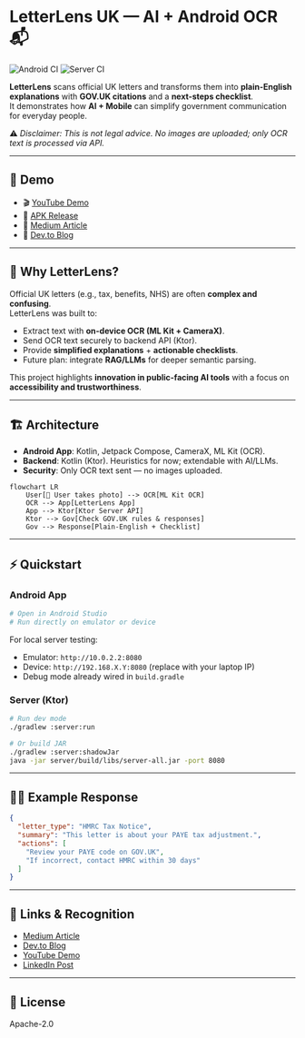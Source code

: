 # LetterLens UK — AI + Android OCR 📬

![Android CI](https://github.com/Qandil11/LetterLens/actions/workflows/android-ci.yml/badge.svg)
![Server CI](https://github.com/Qandil11/LetterLens/actions/workflows/server-ci.yml/badge.svg)

**LetterLens** scans official UK letters and transforms them into **plain-English explanations** with **GOV.UK citations** and a **next-steps checklist**.  
It demonstrates how **AI + Mobile** can simplify government communication for everyday people.

⚠️ *Disclaimer: This is not legal advice. No images are uploaded; only OCR text is processed via API.*

---

## 🎥 Demo
- 🎬 [YouTube Demo](https://www.youtube.com/shorts/lvZbWHVL1h4)  
- 📱 [APK Release](https://github.com/Qandil11/LetterLens/releases)  
- 📖 [Medium Article](https://medium.com/@qandil.tariq11/letterlens-turning-uk-letters-into-what-when-what-next-kotlin-compose-ml-kit-ktor-kmp-e6ed06695f8b)  
- 💬 [Dev.to Blog](https://dev.to/qandil_tariq_0e73fd980d58/build-an-ocr-action-pipeline-with-kotlin-ml-kit-android-ktor-server-kmp-roadmap-5efc)  

---

## 🚀 Why LetterLens?
Official UK letters (e.g., tax, benefits, NHS) are often **complex and confusing**.  
LetterLens was built to:  
- Extract text with **on-device OCR (ML Kit + CameraX)**.  
- Send OCR text securely to backend API (Ktor).  
- Provide **simplified explanations** + **actionable checklists**.  
- Future plan: integrate **RAG/LLMs** for deeper semantic parsing.  

This project highlights **innovation in public-facing AI tools** with a focus on **accessibility and trustworthiness**.

---

## 🏗️ Architecture
- **Android App**: Kotlin, Jetpack Compose, CameraX, ML Kit (OCR).  
- **Backend**: Kotlin (Ktor). Heuristics for now; extendable with AI/LLMs.  
- **Security**: Only OCR text sent — no images uploaded.  

```mermaid
flowchart LR
    User[📱 User takes photo] --> OCR[ML Kit OCR]
    OCR --> App[LetterLens App]
    App --> Ktor[Ktor Server API]
    Ktor --> Gov[Check GOV.UK rules & responses]
    Gov --> Response[Plain-English + Checklist]
```

---

## ⚡ Quickstart

### Android App
```bash
# Open in Android Studio
# Run directly on emulator or device
```

For local server testing:  
- Emulator: `http://10.0.2.2:8080`  
- Device: `http://192.168.X.Y:8080` (replace with your laptop IP)  
- Debug mode already wired in `build.gradle`  

### Server (Ktor)
```bash
# Run dev mode
./gradlew :server:run

# Or build JAR
./gradlew :server:shadowJar
java -jar server/build/libs/server-all.jar -port 8080
```

---

## 🧑‍💻 Example Response
```json
{
  "letter_type": "HMRC Tax Notice",
  "summary": "This letter is about your PAYE tax adjustment.",
  "actions": [
    "Review your PAYE code on GOV.UK",
    "If incorrect, contact HMRC within 30 days"
  ]
}
```

---

## 🔗 Links & Recognition
- [Medium Article](https://medium.com/@qandil.tariq11/letterlens-turning-uk-letters-into-what-when-what-next-kotlin-compose-ml-kit-ktor-kmp-e6ed06695f8b)  
- [Dev.to Blog](https://dev.to/qandil_tariq_0e73fd980d58/build-an-ocr-action-pipeline-with-kotlin-ml-kit-android-ktor-server-kmp-roadmap-5efc)  
- [YouTube Demo](https://www.youtube.com/shorts/lvZbWHVL1h4)  
- [LinkedIn Post](https://www.linkedin.com/feed/update/urn:li:activity:7370898065630846977/)  

---

## 📌 License
Apache-2.0
